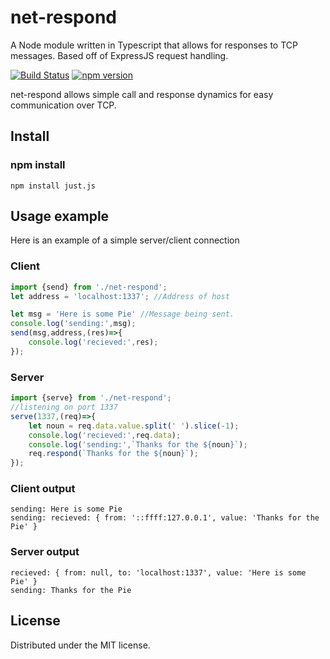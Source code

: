 # net-respond
A Node module written in Typescript that allows for responses to TCP messages. Based off of ExpressJS request handling. 

[![Build Status][travis-image]][travis-url]
[![npm version](https://badge.fury.io/js/just.js.svg)](https://badge.fury.io/js/just.js)

net-respond allows simple call and response dynamics for easy communication over TCP. 

## Install
### npm install
```
npm install just.js
```

## Usage example

Here is an example of a simple server/client connection
### Client
```javascript
import {send} from './net-respond';
let address = 'localhost:1337'; //Address of host

let msg = 'Here is some Pie' //Message being sent.
console.log('sending:',msg);
send(msg,address,(res)=>{
	console.log('recieved:',res);
});
```
### Server
```javascript
import {serve} from './net-respond';
//listening on port 1337
serve(1337,(req)=>{
	let noun = req.data.value.split(' ').slice(-1);
	console.log('recieved:',req.data);
	console.log('sending:',`Thanks for the ${noun}`);
	req.respond(`Thanks for the ${noun}`);
});
```
### Client output
```
sending: Here is some Pie
sending: recieved: { from: '::ffff:127.0.0.1', value: 'Thanks for the Pie' }
```
### Server output
```
recieved: { from: null, to: 'localhost:1337', value: 'Here is some Pie' }
sending: Thanks for the Pie
```


## License
Distributed under the MIT license.


[npm-image]: https://img.shields.io/npm/v/datadog-metrics.svg?style=flat-square
[npm-url]: https://npmjs.org/package/datadog-metrics
[npm-downloads]: https://img.shields.io/npm/dm/datadog-metrics.svg?style=flat-square
[travis-image]: https://img.shields.io/travis/dbader/node-datadog-metrics/master.svg?style=flat-square
[travis-url]: https://travis-ci.org/dbader/node-datadog-metrics
